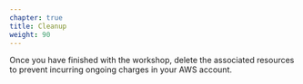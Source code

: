 ```yaml
---
chapter: true
title: Cleanup
weight: 90
---
```


Once you have finished with the workshop, delete the associated resources to prevent incurring ongoing charges in your AWS account.
